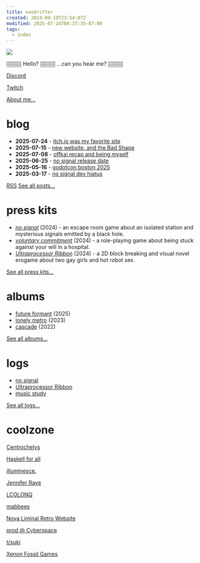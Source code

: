 ```yaml
---
title: exodrifter
created: 2024-09-19T23:54:07Z
modified: 2025-07-24T00:37:35-07:00
tags:
  - index
---
```


<div class="home-banner">

![](blog/avatar.png)

<div>

▒▒▒▒ Hello? ▒▒▒▒ ...can you hear me? ▒▒▒▒

<div class="flex">

<i class="ri-discord-fill"></i> [Discord](https://discord.gg/arqFQVt)

<i class="ri-twitch-fill"></i> [Twitch](https://www.twitch.tv/exodrifter_)

<i class="ri-user-fill"></i> [About me...](about.md)

</div>

</div>
</div>

# blog

- **2025-07-24** - [itch.io was my favorite site](blog/20250724073550.md)
- **2025-07-15** - [new website, and the Bad Shape](blog/20250715200219.md)
- **2025-07-08** - [offkai recap and being myself](blog/20250707063429.md)
- **2025-06-25** - [no signal release date](blog/20250625201455.md)
- **2025-05-16** - [godotcon boston 2025](blog/20250516012109.md)
- **2025-03-17** - [no signal dev hiatus](blog/20250317203824.md)

[<i class="ri-rss-fill"></i> RSS](blog/index.xml)
[See all posts...](blog/index.md)

# press kits

- _[no signal](press-kits/no-signal/index.md)_ (2024) - an escape room game about an isolated station and mysterious signals emitted by a black hole.
- _[voluntary commitment](press-kits/voluntary-commitment/index.md)_ (2024) - a role-playing game about being stuck against your will in a hospital.
- _[Ultraprocessor Ribbon](press-kits/ultraprocessor-ribbon/index.md)_ (2024) - a 2D block breaking and visual novel erogame about two gay girls and hot robot sex.

[See all press kits...](press-kits/index.md)

# albums

- [future formant](albums/future-formant/index.md) (2025)
- [lonely metro](albums/lonely-metro/index.md) (2023)
- [cascade](albums/cascade/index.md) (2022)

[See all albums...](albums/index.md)

# logs

- [no signal](notes/no-signal.md)
- [Ultraprocessor Ribbon](notes/ultraprocessor-ribbon.md)
- [music study](notes/music-study.md)

[See all logs...](tags/log.md)

# coolzone

<div class="flex">

[Centrochelys](http://www.brendanmcleod.dev/)

[Haskell for all](https://www.haskellforall.com/)

[illuminesce.](https://illuminesce.net/)

[Jennifer Raye](https://jennraye.moe)

[LCOLONQ](https://pub.colonq.computer/~llll/)

[mabbees](https://mabbees.neocities.org/)

[Nova Liminal Retro Website](https://novashy.com/webjam/index.html)

[prod @ Cyberspace](https://pub.colonq.computer/~prod/)

[t/suki](https://forum.tsuki.games)

[Xenon Fossil Games](http://xenonfossil.games)

</div>
